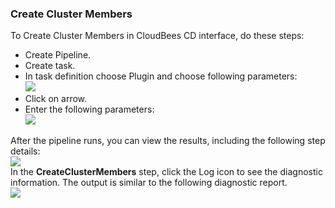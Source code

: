 
### Create Cluster Members

To Create Cluster Members in CloudBees CD interface, do these steps:

 * Create Pipeline.
 * Create task.
 * In task definition choose Plugin and choose following parameters:
   <br /><img src="../../plugins/EC-WebSphere/images/CreateClusterMembers/PipelinePicker.png" />
 * Click on arrow.
 * Enter the following parameters:
   <br /><img src="../../plugins/EC-WebSphere/images/CreateClusterMembers/PipelineConfig.png" />

After the pipeline runs, you can view the results, including the following step details:
<br /><img src="../../plugins/EC-WebSphere/images/CreateClusterMembers/PipelineResult.png" />
<br />In the <b>CreateClusterMembers</b> step, click the Log icon to see the diagnostic information. The output is similar to the following diagnostic report.
<br /><img src="../../plugins/EC-WebSphere/images/CreateClusterMembers/PipelineLog.png" />
